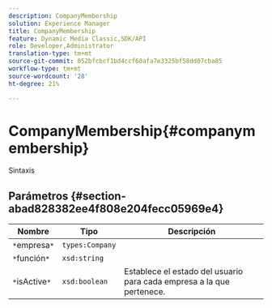 ```yaml
---
description: CompanyMembership
solution: Experience Manager
title: CompanyMembership
feature: Dynamic Media Classic,SDK/API
role: Developer,Administrator
translation-type: tm+mt
source-git-commit: 052bfcbcf1bd4ccf60afa7e3325bf58dd07cba85
workflow-type: tm+mt
source-wordcount: '28'
ht-degree: 21%

---
```



# CompanyMembership{#companymembership}

Sintaxis

## Parámetros {#section-abad828382ee4f808e204fecc05969e4}

| Nombre | Tipo | Descripción |
|---|---|---|
| `*`empresa`*` | `types:Company` |  |
| `*`función`*` | `xsd:string` |  |
| `*`isActive`*` | `xsd:boolean` | Establece el estado del usuario para cada empresa a la que pertenece. |

